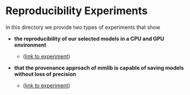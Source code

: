 # Reproducibility Experiments

In this directory we provide two types of experiments that show 

- **the reproducibility of our selected models in a CPU and GPU environment**
    - ([link to experiment](./probing))
    
- **that the provenance approach of mmlib is capable of saving models without loss of precision**
    - ([link to experiment](./mmlib))
    




